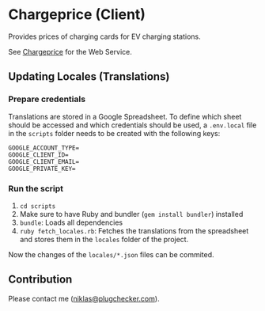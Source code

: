 # Chargeprice (Client)

Provides prices of charging cards for EV charging stations.

See [Chargeprice](https://github.com/hoenic07/chargeprice) for the Web Service.

## Updating Locales (Translations)

### Prepare credentials

Translations are stored in a Google Spreadsheet. To define which sheet should be
accessed and which credentials should be used, a `.env.local` file in the
`scripts` folder needs to be created with the following keys:
```
GOOGLE_ACCOUNT_TYPE=
GOOGLE_CLIENT_ID=
GOOGLE_CLIENT_EMAIL=
GOOGLE_PRIVATE_KEY=
```

### Run the script

1. `cd scripts`
2. Make sure to have Ruby and bundler (`gem install bundler`) installed
3. `bundle`: Loads all dependencies
4. `ruby fetch_locales.rb`: Fetches the translations from the spreadsheet and
   stores them in the `locales` folder of the project.

Now the changes of the `locales/*.json` files can be commited.

## Contribution

Please contact me (niklas@plugchecker.com).

